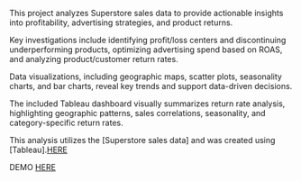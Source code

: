 This project analyzes Superstore sales data to provide actionable insights into profitability, advertising strategies, and product returns. 

Key investigations include identifying profit/loss centers and discontinuing underperforming products, optimizing advertising spend based on ROAS, and analyzing product/customer return rates. 

Data visualizations, including geographic maps, scatter plots, seasonality charts, and bar charts, reveal key trends and support data-driven decisions.

The included Tableau dashboard visually summarizes return rate analysis, highlighting geographic patterns, sales correlations, seasonality, and category-specific return rates.  

This analysis utilizes the [Superstore sales data] and was created using [Tableau].[HERE](https://public.tableau.com/views/sprint5storytellingwithdata/Story1returnrate?:language=en-US&publish=yes&:sid=&:redirect=auth&:display_count=n&:origin=viz_share_link) 

DEMO [HERE](https://youtu.be/fCipmGxu9TE?si=TG-36pj5Z1_akiOy)
